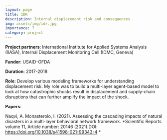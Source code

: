```yaml
---
layout: page
title: IDR
description: Internal displacement risk and consequences
img: assets/img/idr.jpg
importance: 7
category: project
---
```



**Project partners**: International Institute for Applied Systems Analysis (IIASA), Internal Displacement Monitoring Cell (IDMC, Geneva)

**Funder**: USAID-OFDA

**Duration**: 2017-2018

**Role**: Develop various modeling frameworks for understanding displacement risk. My role was to build a multi-layer agent-based model to look at how catastrophic shocks result in displacement and supply-chain disruptions that can further amplify the impact of the shock.
 

**Papers**:

Naqvi, A. Monasterolo, I. (2021). Assessing the cascading impacts of natural disasters in a multi-layer behavioral network framework. *Scientific Reports volume 11, Article number: 20146 (2021).DOI: https://doi.org/10.1038/s41598-021-99343-4 *